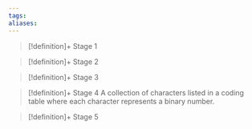 ```yaml
---
tags:
aliases:
---
```


> [!definition]+ Stage 1
>

> [!definition]+ Stage 2
>

> [!definition]+ Stage 3
>

> [!definition]+ Stage 4
> A collection of characters listed in a coding table where each character represents a binary number.

> [!definition]+ Stage 5
>



